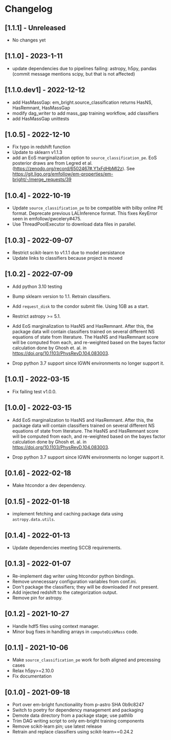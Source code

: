 # Changelog
## [1.1.1] - Unreleased

- No changes yet

## [1.1.0] - 2023-1-11

- update dependencies due to pipelines failing: astropy, h5py, pandas (commit message mentions scipy, but 
  that is not affected)

## [1.1.0.dev1] - 2022-12-12

- add HasMassGap: em_bright.source_classification returns HasNS, HasRemnant, HasMassGap
- modify dag_writer to add mass_gap training workflow, add classifiers
- add HasMassGap unittests

## [1.0.5] - 2022-12-10

- Fix typo in redshift function
- Update to sklearn v1.1.3
- add an EoS marginalization option to `source_classification_pe`. EoS
  posterior draws are from Legred et al. (https://zenodo.org/record/6502467#.Y1xFdHbMI2z).
  See https://git.ligo.org/emfollow/em-properties/em-bright/-/merge_requests/39

## [1.0.4] - 2022-10-19

- Update `source_classification_pe` to be compatible with bilby online
  PE format. Deprecate previous LALInference format. This fixes
  KeyError seen in emfollow/gwcelery#475.
- Use ThreadPoolExecutor to download data files in parallel.

## [1.0.3] - 2022-09-07

- Restrict scikit-learn to v1.1.1 due to model persistance 
- Update links to classifiers because project is moved

## [1.0.2] - 2022-07-09

- Add python 3.10 testing
- Bump sklearn version to 1.1. Retrain classifiers.
- Add `request_disk` to the condor submit file. Using 1GB as a start.
- Restrict astropy >= 5.1.
- Add EoS marginalization to HasNS and HasRemnant. After this, the
  package data will contain classifiers trained on several different
  NS equations of state from literature. The HasNS and HasRemnant score
  will be computed from each, and re-weighted based on the bayes factor
  calculation done by Ghosh et. al. in https://doi.org/10.1103/PhysRevD.104.083003.

- Drop python 3.7 support since IGWN environments no longer support it.

## [1.0.1] - 2022-03-15

- Fix failing test v1.0.0.

## [1.0.0] - 2022-03-15

- Add EoS marginalization to HasNS and HasRemnant. After this, the
  package data will contain classifiers trained on several different
  NS equations of state from literature. The HasNS and HasRemnant score
  will be computed from each, and re-weighted based on the bayes factor
  calculation done by Ghosh et. al. in https://doi.org/10.1103/PhysRevD.104.083003.

- Drop python 3.7 support since IGWN environments no longer support it.

## [0.1.6] - 2022-02-18

- Make htcondor a dev dependency.

## [0.1.5] - 2022-01-18

- implement fetching and caching package data using `astropy.data.utils`.

## [0.1.4] - 2022-01-13

- Update dependencies meeting SCCB requirements.

## [0.1.3] - 2022-01-07

- Re-implement dag writer using htcondor python bindings.
- Remove unnecessary configuration variables from conf.ini.
- Don't package the classifiers; they will be downloaded if not present.
- Add injected redshift to the categorization output.
- Remove pin for astropy.

## [0.1.2] - 2021-10-27

- Handle hdf5 files using context manager.
- Minor bug fixes in handling arrays in `computeDiskMass` code.

## [0.1.1] - 2021-10-06

- Make `source_classification_pe` work for both aligned and precessing cases
- Relax h5py>=2.10.0
- Fix documentation

## [0.1.0] - 2021-09-18

- Port over em-bright functionaility from p-astro SHA 0b9c8247
- Switch to poetry for dependency management and packaging
- Demote data directory from a package stage; use pathlib
- Trim DAG writing script to only em-bright training components
- Remove scikit-learn pin; use latest release
- Retrain and replace classifiers using scikit-learn==0.24.2
